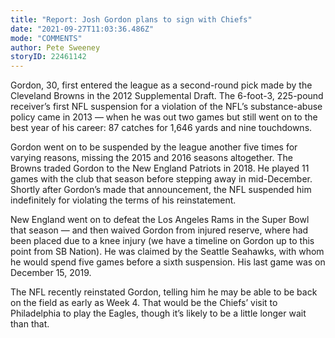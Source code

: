 ```yaml
---
title: "Report: Josh Gordon plans to sign with Chiefs"
date: "2021-09-27T11:03:36.486Z"
mode: "COMMENTS"
author: Pete Sweeney
storyID: 22461142
---
```


Gordon, 30, first entered the league as a second-round pick made by the Cleveland Browns in the 2012 Supplemental Draft. The 6-foot-3, 225-pound receiver’s first NFL suspension for a violation of the NFL’s substance-abuse policy came in 2013 — when he was out two games but still went on to the best year of his career: 87 catches for 1,646 yards and nine touchdowns.

Gordon went on to be suspended by the league another five times for varying reasons, missing the 2015 and 2016 seasons altogether. The Browns traded Gordon to the New England Patriots in 2018. He played 11 games with the club that season before stepping away in mid-December. Shortly after Gordon’s made that announcement, the NFL suspended him indefinitely for violating the terms of his reinstatement.

New England went on to defeat the Los Angeles Rams in the Super Bowl that season — and then waived Gordon from injured reserve, where had been placed due to a knee injury (we have a timeline on Gordon up to this point from SB Nation). He was claimed by the Seattle Seahawks, with whom he would spend five games before a sixth suspension. His last game was on December 15, 2019.

The NFL recently reinstated Gordon, telling him he may be able to be back on the field as early as Week 4. That would be the Chiefs’ visit to Philadelphia to play the Eagles, though it’s likely to be a little longer wait than that.
